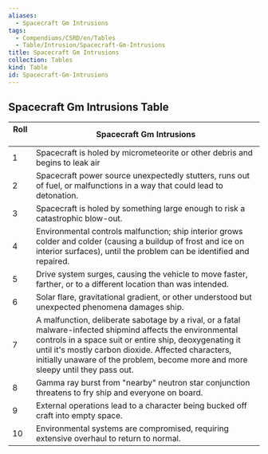```yaml
---
aliases:
  - Spacecraft Gm Intrusions
tags:
  - Compendiums/CSRD/en/Tables
  - Table/Intrusion/Spacecraft-Gm-Intrusions
title: Spacecraft Gm Intrusions
collection: Tables
kind: Table
id: Spacecraft-Gm-Intrusions
---
```

## Spacecraft Gm Intrusions Table  
| Roll &nbsp; &nbsp; | Spacecraft Gm Intrusions                                                                                                                                                                                                                                                                                          |
| ------------------ | ----------------------------------------------------------------------------------------------------------------------------------------------------------------------------------------------------------------------------------------------------------------------------------------------------------------- |
| 1                  | Spacecraft is holed by micrometeorite or other debris and begins to leak air                                                                                                                                                                                                                                      |
| 2                  | Spacecraft power source unexpectedly stutters, runs out of fuel, or malfunctions in a way that could lead to detonation.                                                                                                                                                                                          |
| 3                  | Spacecraft is holed by something large enough to risk a catastrophic blow-out.                                                                                                                                                                                                                                    |
| 4                  | Environmental controls malfunction; ship interior grows colder and colder (causing a buildup of frost and ice on interior surfaces), until the problem can be identified and repaired.                                                                                                                            |
| 5                  | Drive system surges, causing the vehicle to move faster, farther, or to a different location than was intended.                                                                                                                                                                                                   |
| 6                  | Solar flare, gravitational gradient, or other understood but unexpected phenomena damages ship.                                                                                                                                                                                                                   |
| 7                  | A malfunction, deliberate sabotage by a rival, or a fatal malware-infected shipmind affects the environmental controls in a space suit or entire ship, deoxygenating it until it's mostly carbon dioxide. Affected characters, initially unaware of the problem, become more and more sleepy until they pass out. |
| 8                  | Gamma ray burst from "nearby" neutron star conjunction threatens to fry ship and everyone on board.                                                                                                                                                                                                               |
| 9                  | External operations lead to a character being bucked off craft into empty space.                                                                                                                                                                                                                                  |
| 10                 | Environmental systems are compromised, requiring extensive overhaul to return to normal.                                                                                                                                                                                                                          |
